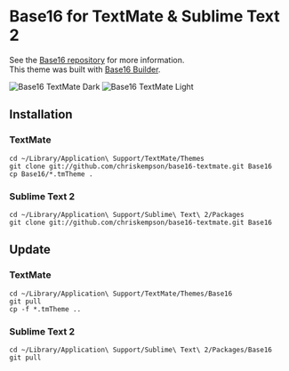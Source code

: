 # Base16 for TextMate & Sublime Text 2

See the [Base16 repository](https://github.com/chriskempson/base16) for more information.  
This theme was built with [Base16 Builder](https://github.com/chriskempson/base16-builder).

![Base16 TextMate Dark](https://raw.github.com/chriskempson/base16-textmate/master/base16-textmate-dark.png)
![Base16 TextMate Light](https://raw.github.com/chriskempson/base16-textmate/master/base16-textmate-light.png)

## Installation

### TextMate
    cd ~/Library/Application\ Support/TextMate/Themes
    git clone git://github.com/chriskempson/base16-textmate.git Base16
    cp Base16/*.tmTheme .
    
### Sublime Text 2
    cd ~/Library/Application\ Support/Sublime\ Text\ 2/Packages
    git clone git://github.com/chriskempson/base16-textmate.git Base16
    
## Update

### TextMate
    cd ~/Library/Application\ Support/TextMate/Themes/Base16
    git pull
    cp -f *.tmTheme ..
    
### Sublime Text 2
    cd ~/Library/Application\ Support/Sublime\ Text\ 2/Packages/Base16
    git pull